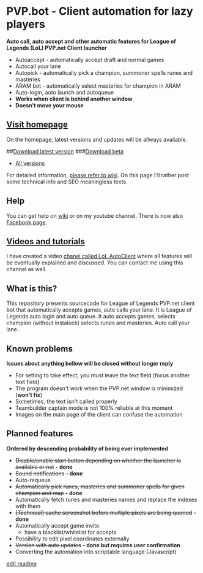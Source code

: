 

# PVP.bot - Client automation for lazy players
**Auto call, auto accept and other automatic features for League of Legends (LoL) PVP.net Client launcher**
 - Autoaccept - automatically accept draft and normal games
 - Autocall your lane
 - Autopick - automatically pick a champion, summoner spells runes and masteries
 - ARAM bot - automatically select masteries for champion in ARAM
 - Auto-login, auto launch and autoqueue
 - **Works when client is behind another window**
 - **Doesn't move your mouse**

## [Visit homepage](http://darker.github.io/auto-client/)
On the homepage, latest versions and updates will be allways available.

##[Download latest version](http://darker.github.io/auto-client/download/)
###[Download beta](http://darker.github.io/auto-client/download-beta/)
 - [All versions](https://github.com/Darker/auto-client/releases)

For detailed information, [please refer to wiki](https://github.com/Darker/auto-client/wiki). On this page I'll
rather post some technical info and SEO meaningless texts.

## Help
You can get help on [wiki](https://github.com/Darker/auto-client/wiki) or on my youtube channel. There is now also [Facebook page](https://www.facebook.com/autoclient/).

## [Videos and tutorials](https://www.youtube.com/channel/UCKBWfX3cbOy9xeBKPGwsx-g/videos)

I have created a video [chanel called LoL AutoClient](https://www.youtube.com/channel/UCKBWfX3cbOy9xeBKPGwsx-g/videos) where all features will be eventually explained and discussed. You can contact me using this channel as well.

## What is this?
This repository presents sourcecode for League of Legends PVP.net client bot that automatically accepts games, 
auto calls your lane. It is League of Legends auto login and auto queue. It auto accepts games, selects champion (without instalock) selects runes and masteries. Auto call your lane.

## Known problems
**Issues about anything bellow will be closed without longer reply**

 - For setting to take effect, you must leave the text field (focus another text field)
 - The program doesn't work when the PVP.net window is minimized (**won't fix**)
 - Sometimes, the text isn't called properly
 - Teambuilder captain mode is not 100% reliable at this moment
 - Images on the main page of the client can confuse the automation
 
## Planned features
**Ordered by descending probability of being ever implemented**

 - ~~Disable/enable start button depending on whether the launcher is available or not~~ **- done**
 - ~~Sound notifications~~ **- done**
 - Auto-requeue
 - ~~Automatically pick runes, masteries and summoner spells for given champion and map~~ **- done**
 - Automatically fetch runes and masteries names and replace the indexes with them
 - ~~[*Technical*] cache screenshot before multiple pixels are being queried~~ **- done**
 - Automatically accept game invite
   - have a blacklist/whitelist for accepts
 - Possibility to edit pixel coordinates externally
 - ~~Version with auto updates~~ **- done but requires user confirmation**
 - Converting the automation into scriptable language (Javascript)

[edit readme](https://github.com/Darker/auto-client/edit/master/README.md)
